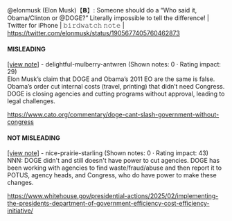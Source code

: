 @elonmusk (Elon Musk)【𝗕】: Someone should do a “Who said it, Obama/Clinton or @DOGE?” Literally impossible to tell the difference! | Twitter for iPhone | 𝚋𝚒𝚛𝚍𝚠𝚊𝚝𝚌𝚑 𝚗𝚘𝚝𝚎 | https://twitter.com/elonmusk/status/1905677405760462873

#### MISLEADING

[[view note]](https://x.com/i/birdwatch/n/1905724159302475862) - delightful-mulberry-antwren (Shown notes: 0 · Rating impact: 29)\
Elon Musk’s claim that DOGE and Obama’s 2011 EO are the same is false. Obama’s order cut internal costs (travel, printing) that didn’t need Congress. DOGE is closing agencies and cutting programs without approval, leading to legal challenges. 

https://www.cato.org/commentary/doge-cant-slash-government-without-congress

#### NOT MISLEADING

[[view note]](https://x.com/i/birdwatch/n/1905733526651290001) - nice-prairie-starling (Shown notes: 0 · Rating impact: 43)\
NNN: DOGE didn't and still doesn't have power to cut agencies. DOGE has been working with agencies to find waste/fraud/abuse and then report it to POTUS, agency heads, and Congress, who do have power to make these changes.

https://www.whitehouse.gov/presidential-actions/2025/02/implementing-the-presidents-department-of-government-efficiency-cost-efficiency-initiative/
